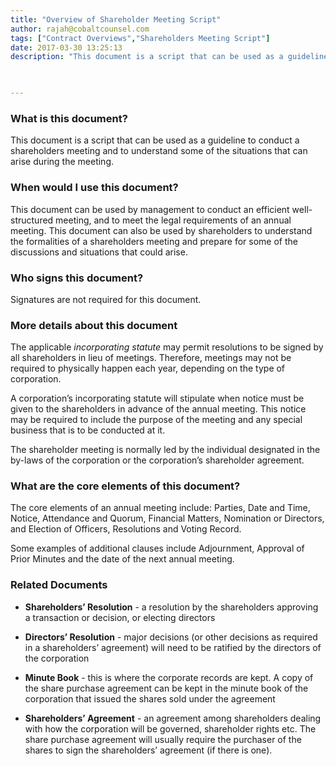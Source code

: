 ```yaml
---
title: "Overview of Shareholder Meeting Script"
author: rajah@cobaltcounsel.com
tags: ["Contract Overviews","Shareholders Meeting Script"]
date: 2017-03-30 13:25:13
description: "This document is a script that can be used as a guideline to conduct shareholders meetings." 

 

---
```




 

### What is this document?

This document is a script that can be used as a guideline to conduct a shareholders meeting and to understand some of the situations that can arise during the meeting. 

 

### When would I use this document?

This document can be used by management to conduct an efficient well-structured meeting, and  to meet the legal requirements of an annual meeting. This document can also be used by shareholders to understand the formalities of a shareholders meeting and prepare for some of the discussions and situations that could arise.

 

### Who signs this document?

Signatures are not required for this document.

 

### More details about this document

The applicable *incorporating statute* may permit resolutions to be signed by all shareholders in lieu of meetings. Therefore, meetings may not be required to physically happen each year, depending on the type of corporation.

A corporation’s incorporating statute will stipulate when notice must be given to the shareholders in advance of the annual meeting. This notice may be required to include the purpose of the meeting and any special business that is to be conducted at it.

The shareholder meeting is normally led by the individual designated in the by-laws of the corporation or the corporation’s shareholder agreement.

 

### What are the core elements of this document?

The core elements of an annual meeting include: Parties, Date and Time, Notice, Attendance and Quorum, Financial Matters, Nomination or Directors, and Election of Officers, Resolutions and Voting Record. 

Some examples of additional clauses include Adjournment, Approval of Prior Minutes and the date of the next annual meeting. 

 

### Related Documents

- **Shareholders’ Resolution** -  a resolution by the shareholders approving a transaction or decision, or electing directors

- **Directors’ Resolution** - major decisions (or other decisions as required in a shareholders’ agreement) will need to be ratified by the directors of the corporation

- **Minute Book** - this is where the corporate records are kept. A copy of the share purchase agreement can be kept in the minute book of the corporation that issued the shares sold under the agreement

- **Shareholders’ Agreement** - an agreement among shareholders dealing with how the corporation will be governed, shareholder rights etc. The share purchase agreement will usually require the purchaser of the shares to sign the shareholders’ agreement (if there is one).
